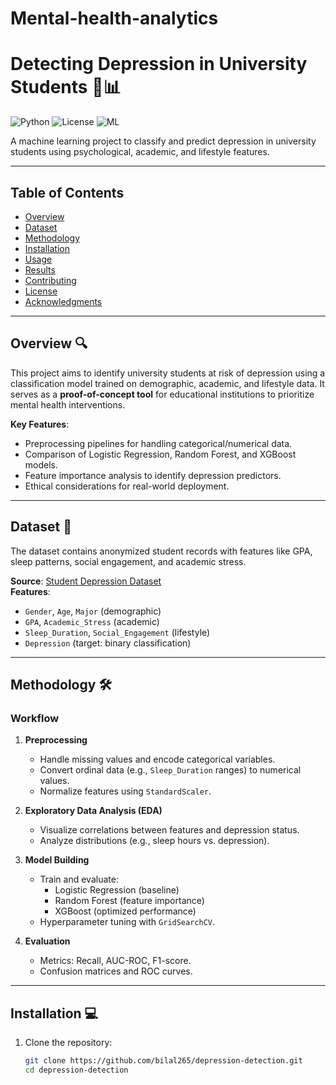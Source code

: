 # Mental-health-analytics
# Detecting Depression in University Students 🧠📊

![Python](https://img.shields.io/badge/Python-3.8%2B-blue)
![License](https://img.shields.io/badge/License-MIT-green)
![ML](https://img.shields.io/badge/Machine%20Learning-Classification-orange)

A machine learning project to classify and predict depression in university students using psychological, academic, and lifestyle features.

---

## Table of Contents
- [Overview](#overview)
- [Dataset](#dataset)
- [Methodology](#methodology)
- [Installation](#installation)
- [Usage](#usage)
- [Results](#results)
- [Contributing](#contributing)
- [License](#license)
- [Acknowledgments](#acknowledgments)

---

## Overview 🔍

This project aims to identify university students at risk of depression using a classification model trained on demographic, academic, and lifestyle data. It serves as a **proof-of-concept tool** for educational institutions to prioritize mental health interventions.

**Key Features**:
- Preprocessing pipelines for handling categorical/numerical data.
- Comparison of Logistic Regression, Random Forest, and XGBoost models.
- Feature importance analysis to identify depression predictors.
- Ethical considerations for real-world deployment.

---

## Dataset 📂

The dataset contains anonymized student records with features like GPA, sleep patterns, social engagement, and academic stress. 

**Source**: [Student Depression Dataset](https://raw.githubusercontent.com/HackBio-Internship/2025_project_collection/main/Python/Dataset/Student%20Depression%20Dataset.csv)  
**Features**:
- `Gender`, `Age`, `Major` (demographic)
- `GPA`, `Academic_Stress` (academic)
- `Sleep_Duration`, `Social_Engagement` (lifestyle)
- `Depression` (target: binary classification)

---

## Methodology 🛠️

### Workflow
1. **Preprocessing**  
   - Handle missing values and encode categorical variables.
   - Convert ordinal data (e.g., `Sleep_Duration` ranges) to numerical values.
   - Normalize features using `StandardScaler`.

2. **Exploratory Data Analysis (EDA)**  
   - Visualize correlations between features and depression status.
   - Analyze distributions (e.g., sleep hours vs. depression).

3. **Model Building**  
   - Train and evaluate:
     - Logistic Regression (baseline)
     - Random Forest (feature importance)
     - XGBoost (optimized performance)
   - Hyperparameter tuning with `GridSearchCV`.

4. **Evaluation**  
   - Metrics: Recall, AUC-ROC, F1-score.
   - Confusion matrices and ROC curves.

---

## Installation 💻

1. Clone the repository:
   ```bash
   git clone https://github.com/bilal265/depression-detection.git
   cd depression-detection
